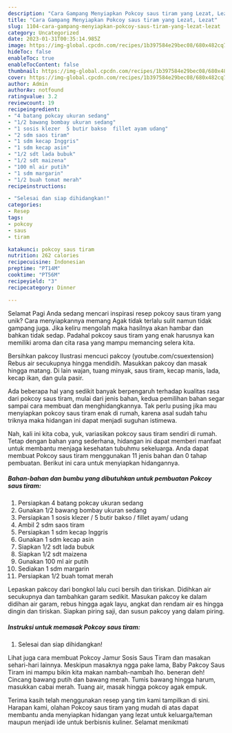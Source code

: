 ```yaml
---
description: "Cara Gampang Menyiapkan Pokcoy saus tiram yang Lezat, Lezat"
title: "Cara Gampang Menyiapkan Pokcoy saus tiram yang Lezat, Lezat"
slug: 1104-cara-gampang-menyiapkan-pokcoy-saus-tiram-yang-lezat-lezat
category: Uncategorized
date: 2023-01-31T00:35:14.985Z
image: https://img-global.cpcdn.com/recipes/1b397584e29bec08/680x482cq70/pokcoy-saus-tiram-foto-resep-utama.jpg
hideToc: false
enableToc: true
enableTocContent: false
thumbnail: https://img-global.cpcdn.com/recipes/1b397584e29bec08/680x482cq70/pokcoy-saus-tiram-foto-resep-utama.jpg
cover: https://img-global.cpcdn.com/recipes/1b397584e29bec08/680x482cq70/pokcoy-saus-tiram-foto-resep-utama.jpg
author: Admin
authorAv: notfound
ratingvalue: 3.2
reviewcount: 19
recipeingredient:
- "4 batang pokcay ukuran sedang"
- "1/2 bawang bombay ukuran sedang"
- "1 sosis klezer  5 butir bakso  fillet ayam udang"
- "2 sdm saos tiram"
- "1 sdm kecap Inggris"
- "1 sdm kecap asin"
- "1/2 sdt lada bubuk"
- "1/2 sdt maizena"
- "100 ml air putih"
- "1 sdm margarin"
- "1/2 buah tomat merah"
recipeinstructions:

- "Selesai dan siap dihidangkan!"
categories:
- Resep
tags:
- pokcoy
- saus
- tiram

katakunci: pokcoy saus tiram 
nutrition: 262 calories
recipecuisine: Indonesian
preptime: "PT14M"
cooktime: "PT56M"
recipeyield: "3"
recipecategory: Dinner

---
```



Selamat Pagi Anda sedang mencari inspirasi resep pokcoy saus tiram yang unik? Cara menyiapkannya memang Agak tidak terlalu sulit namun tidak gampang juga. Jika keliru mengolah maka hasilnya akan hambar dan bahkan tidak sedap. Padahal pokcoy saus tiram yang enak harusnya kan memiliki aroma dan cita rasa yang mampu memancing selera kita.


Bersihkan pakcoy Ilustrasi mencuci pakcoy (youtube.com/csuextension) Rebus air secukupnya hingga mendidih. Masukkan pakcoy dan masak hingga matang. Di lain wajan, tuang minyak, saus tiram, kecap manis, lada, kecap ikan, dan gula pasir.

Ada beberapa hal yang sedikit banyak berpengaruh terhadap kualitas rasa dari pokcoy saus tiram, mulai dari jenis bahan, kedua pemilihan bahan segar sampai cara membuat dan menghidangkannya. Tak perlu pusing jika mau menyiapkan pokcoy saus tiram enak di rumah, karena asal sudah tahu triknya maka hidangan ini dapat menjadi suguhan istimewa.


Nah, kali ini kita coba, yuk, variasikan pokcoy saus tiram sendiri di rumah. Tetap dengan bahan yang sederhana, hidangan ini dapat memberi manfaat untuk membantu menjaga kesehatan tubuhmu sekeluarga. Anda dapat membuat Pokcoy saus tiram menggunakan 11 jenis bahan dan 0 tahap pembuatan. Berikut ini cara untuk menyiapkan hidangannya.

<!--inarticleads1-->

##### Bahan-bahan dan bumbu yang dibutuhkan untuk pembuatan Pokcoy saus tiram:

1. Persiapkan 4 batang pokcay ukuran sedang
1. Gunakan 1/2 bawang bombay ukuran sedang
1. Persiapkan 1 sosis klezer / 5 butir bakso / fillet ayam/ udang
1. Ambil 2 sdm saos tiram
1. Persiapkan 1 sdm kecap Inggris
1. Gunakan 1 sdm kecap asin
1. Siapkan 1/2 sdt lada bubuk
1. Siapkan 1/2 sdt maizena
1. Gunakan 100 ml air putih
1. Sediakan 1 sdm margarin
1. Persiapkan 1/2 buah tomat merah


Lepaskan pakcoy dari bongkol lalu cuci bersih dan tiriskan. Didihkan air secukupnya dan tambahkan garam sedikit. Masukan pakcoy ke dalam didihan air garam, rebus hingga agak layu, angkat dan rendam air es hingga dingin dan tiriskan. Siapkan piring saji, dan susun pakcoy yang dalam piring. 

<!--inarticleads2-->

##### Instruksi untuk memasak Pokcoy saus tiram:


1. Selesai dan siap dihidangkan!

Lihat juga cara membuat Pokcoy Jamur Sosis Saus Tiram dan masakan sehari-hari lainnya. Meskipun masaknya ngga pake lama, Baby Pakcoy Saus Tiram ini mampu bikin kita makan nambah-nambah lho. beneran deh! Cincang bawang putih dan bawang merah. Tumis bawang hingga harum, masukkan cabai merah. Tuang air, masak hingga pokcoy agak empuk. 

Terima kasih telah menggunakan resep yang tim kami tampilkan di sini. Harapan kami, olahan Pokcoy saus tiram yang mudah di atas dapat membantu anda menyiapkan hidangan yang lezat untuk keluarga/teman maupun menjadi ide untuk berbisnis kuliner. Selamat menikmati
